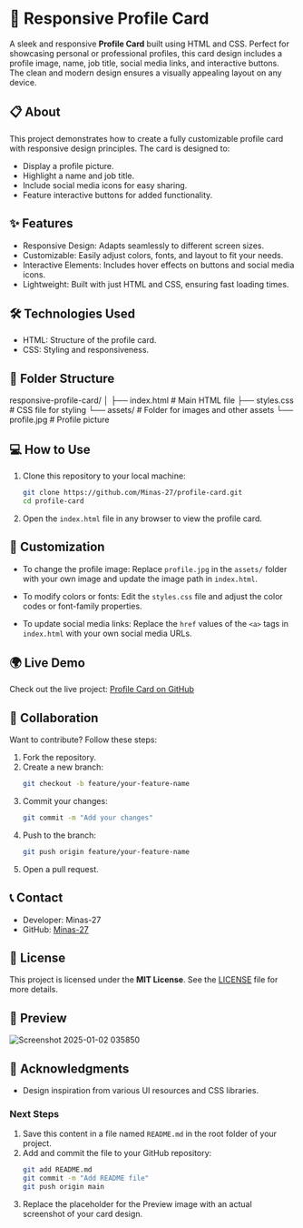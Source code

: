 # 🌟 Responsive Profile Card

A sleek and responsive **Profile Card** built using HTML and CSS. Perfect for showcasing personal or professional profiles, this card design includes a profile image, name, job title, social media links, and interactive buttons. The clean and modern design ensures a visually appealing layout on any device.

## 📋 About
This project demonstrates how to create a fully customizable profile card with responsive design principles. The card is designed to:
- Display a profile picture.
- Highlight a name and job title.
- Include social media icons for easy sharing.
- Feature interactive buttons for added functionality.

## ✨ Features
- Responsive Design: Adapts seamlessly to different screen sizes.
- Customizable: Easily adjust colors, fonts, and layout to fit your needs.
- Interactive Elements: Includes hover effects on buttons and social media icons.
- Lightweight: Built with just HTML and CSS, ensuring fast loading times.

## 🛠️ Technologies Used
- HTML: Structure of the profile card.
- CSS: Styling and responsiveness.

## 📂 Folder Structure

responsive-profile-card/
│
├── index.html       # Main HTML file
├── styles.css       # CSS file for styling
└── assets/          # Folder for images and other assets
    └── profile.jpg  # Profile picture

## 💻 How to Use
1. Clone this repository to your local machine:
   ```bash
   git clone https://github.com/Minas-27/profile-card.git
   cd profile-card
   ```
2. Open the `index.html` file in any browser to view the profile card.

## 🎨 Customization
- To change the profile image:
  Replace `profile.jpg` in the `assets/` folder with your own image and update the image path in `index.html`.
  
- To modify colors or fonts:
  Edit the `styles.css` file and adjust the color codes or font-family properties.

- To update social media links:
  Replace the `href` values of the `<a>` tags in `index.html` with your own social media URLs.

## 🌍 Live Demo
Check out the live project: [Profile Card on GitHub](https://github.com/Minas-27/profile-card/tree/main)

## 🤝 Collaboration
Want to contribute? Follow these steps:
1. Fork the repository.
2. Create a new branch:
   ```bash
   git checkout -b feature/your-feature-name
   ```
3. Commit your changes:
   ```bash
   git commit -m "Add your changes"
   ```
4. Push to the branch:
   ```bash
   git push origin feature/your-feature-name
   ```
5. Open a pull request.
   
## 📞 Contact
- Developer: Minas-27  
- GitHub: [Minas-27](https://github.com/Minas-27)

## 📜 License
This project is licensed under the **MIT License**. See the [LICENSE](LICENSE) file for more details.

## 📸 Preview
![Screenshot 2025-01-02 035850](https://github.com/user-attachments/assets/8022bd4a-ad5c-4dd7-87e6-9335082f01e8)


## 🌟 Acknowledgments
- Design inspiration from various UI resources and CSS libraries.
  
### Next Steps
1. Save this content in a file named `README.md` in the root folder of your project.
2. Add and commit the file to your GitHub repository:
   ```bash
   git add README.md
   git commit -m "Add README file"
   git push origin main
   ```
3. Replace the placeholder for the Preview image with an actual screenshot of your card design.
